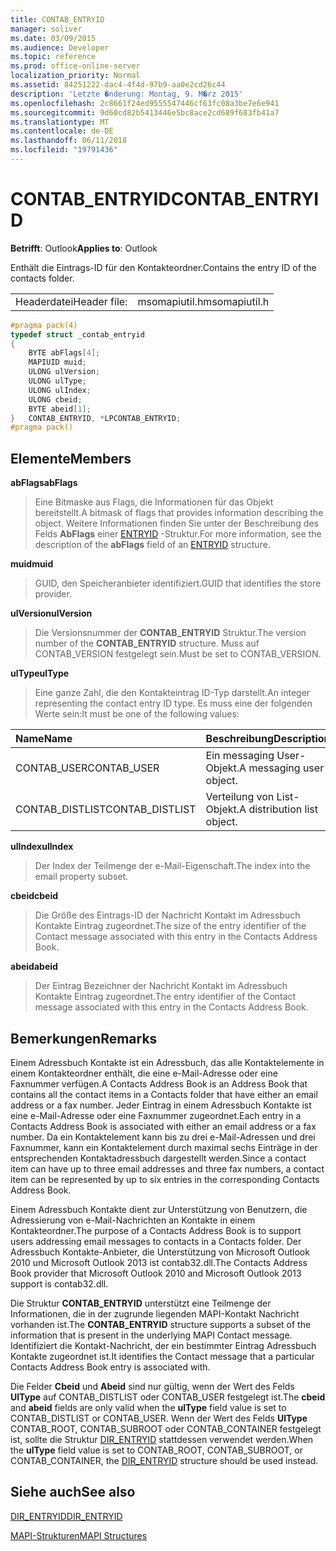 ```yaml
---
title: CONTAB_ENTRYID
manager: soliver
ms.date: 03/09/2015
ms.audience: Developer
ms.topic: reference
ms.prod: office-online-server
localization_priority: Normal
ms.assetid: 84251222-dac4-4f4d-97b9-aa0e2cd26c44
description: 'Letzte �nderung: Montag, 9. M�rz 2015'
ms.openlocfilehash: 2c8661f24ed9555547446cf63fc08a3be7e6e941
ms.sourcegitcommit: 9d60cd82b5413446e5bc8ace2cd689f683fb41a7
ms.translationtype: MT
ms.contentlocale: de-DE
ms.lasthandoff: 06/11/2018
ms.locfileid: "19791436"
---
```

# <a name="contabentryid"></a><span data-ttu-id="0915d-103">CONTAB_ENTRYID</span><span class="sxs-lookup"><span data-stu-id="0915d-103">CONTAB_ENTRYID</span></span>

  
  
<span data-ttu-id="0915d-104">**Betrifft**: Outlook</span><span class="sxs-lookup"><span data-stu-id="0915d-104">**Applies to**: Outlook</span></span> 
  
<span data-ttu-id="0915d-105">Enthält die Eintrags-ID für den Kontakteordner.</span><span class="sxs-lookup"><span data-stu-id="0915d-105">Contains the entry ID of the contacts folder.</span></span>
  
|||
|:-----|:-----|
|<span data-ttu-id="0915d-106">Headerdatei</span><span class="sxs-lookup"><span data-stu-id="0915d-106">Header file:</span></span>  <br/> |<span data-ttu-id="0915d-107">msomapiutil.h</span><span class="sxs-lookup"><span data-stu-id="0915d-107">msomapiutil.h</span></span>  <br/> |
   
```cpp
#pragma pack(4) 
typedef struct _contab_entryid
{
    BYTE abFlags[4];
    MAPIUID muid;
    ULONG ulVersion;
    ULONG ulType;
    ULONG ulIndex;
    ULONG cbeid;
    BYTE abeid[1];
}   CONTAB_ENTRYID, *LPCONTAB_ENTRYID;
#pragma pack() 
```

## <a name="members"></a><span data-ttu-id="0915d-108">Elemente</span><span class="sxs-lookup"><span data-stu-id="0915d-108">Members</span></span>

 <span data-ttu-id="0915d-109">**abFlags**</span><span class="sxs-lookup"><span data-stu-id="0915d-109">**abFlags**</span></span>
  
> <span data-ttu-id="0915d-110">Eine Bitmaske aus Flags, die Informationen für das Objekt bereitstellt.</span><span class="sxs-lookup"><span data-stu-id="0915d-110">A bitmask of flags that provides information describing the object.</span></span> <span data-ttu-id="0915d-111">Weitere Informationen finden Sie unter der Beschreibung des Felds **AbFlags** einer [ENTRYID](entryid.md) -Struktur.</span><span class="sxs-lookup"><span data-stu-id="0915d-111">For more information, see the description of the **abFlags** field of an [ENTRYID](entryid.md) structure.</span></span> 
    
 <span data-ttu-id="0915d-112">**muid**</span><span class="sxs-lookup"><span data-stu-id="0915d-112">**muid**</span></span>
  
> <span data-ttu-id="0915d-113">GUID, den Speicheranbieter identifiziert.</span><span class="sxs-lookup"><span data-stu-id="0915d-113">GUID that identifies the store provider.</span></span>
    
 <span data-ttu-id="0915d-114">**ulVersion**</span><span class="sxs-lookup"><span data-stu-id="0915d-114">**ulVersion**</span></span>
  
> <span data-ttu-id="0915d-115">Die Versionsnummer der **CONTAB_ENTRYID** Struktur.</span><span class="sxs-lookup"><span data-stu-id="0915d-115">The version number of the **CONTAB_ENTRYID** structure.</span></span> <span data-ttu-id="0915d-116">Muss auf CONTAB_VERSION festgelegt sein.</span><span class="sxs-lookup"><span data-stu-id="0915d-116">Must be set to CONTAB_VERSION.</span></span> 
    
 <span data-ttu-id="0915d-117">**ulType**</span><span class="sxs-lookup"><span data-stu-id="0915d-117">**ulType**</span></span>
  
> <span data-ttu-id="0915d-118">Eine ganze Zahl, die den Kontakteintrag ID-Typ darstellt.</span><span class="sxs-lookup"><span data-stu-id="0915d-118">An integer representing the contact entry ID type.</span></span> <span data-ttu-id="0915d-119">Es muss eine der folgenden Werte sein:</span><span class="sxs-lookup"><span data-stu-id="0915d-119">It must be one of the following values:</span></span>
    
|<span data-ttu-id="0915d-120">**Name**</span><span class="sxs-lookup"><span data-stu-id="0915d-120">**Name**</span></span>|<span data-ttu-id="0915d-121">**Beschreibung**</span><span class="sxs-lookup"><span data-stu-id="0915d-121">**Description**</span></span>|
|:-----|:-----|
|<span data-ttu-id="0915d-122">CONTAB_USER</span><span class="sxs-lookup"><span data-stu-id="0915d-122">CONTAB_USER</span></span>  <br/> |<span data-ttu-id="0915d-123">Ein messaging User-Objekt.</span><span class="sxs-lookup"><span data-stu-id="0915d-123">A messaging user object.</span></span>  <br/> |
|<span data-ttu-id="0915d-124">CONTAB_DISTLIST</span><span class="sxs-lookup"><span data-stu-id="0915d-124">CONTAB_DISTLIST</span></span>  <br/> |<span data-ttu-id="0915d-125">Verteilung von List-Objekt.</span><span class="sxs-lookup"><span data-stu-id="0915d-125">A distribution list object.</span></span>  <br/> |
   
 <span data-ttu-id="0915d-126">**ulIndex**</span><span class="sxs-lookup"><span data-stu-id="0915d-126">**ulIndex**</span></span>
  
> <span data-ttu-id="0915d-127">Der Index der Teilmenge der e-Mail-Eigenschaft.</span><span class="sxs-lookup"><span data-stu-id="0915d-127">The index into the email property subset.</span></span>
    
 <span data-ttu-id="0915d-128">**cbeid**</span><span class="sxs-lookup"><span data-stu-id="0915d-128">**cbeid**</span></span>
  
> <span data-ttu-id="0915d-129">Die Größe des Eintrags-ID der Nachricht Kontakt im Adressbuch Kontakte Eintrag zugeordnet.</span><span class="sxs-lookup"><span data-stu-id="0915d-129">The size of the entry identifier of the Contact message associated with this entry in the Contacts Address Book.</span></span>
    
 <span data-ttu-id="0915d-130">**abeid**</span><span class="sxs-lookup"><span data-stu-id="0915d-130">**abeid**</span></span>
  
> <span data-ttu-id="0915d-131">Der Eintrag Bezeichner der Nachricht Kontakt im Adressbuch Kontakte Eintrag zugeordnet.</span><span class="sxs-lookup"><span data-stu-id="0915d-131">The entry identifier of the Contact message associated with this entry in the Contacts Address Book.</span></span>
    
## <a name="remarks"></a><span data-ttu-id="0915d-132">Bemerkungen</span><span class="sxs-lookup"><span data-stu-id="0915d-132">Remarks</span></span>

<span data-ttu-id="0915d-133">Einem Adressbuch Kontakte ist ein Adressbuch, das alle Kontaktelemente in einem Kontakteordner enthält, die eine e-Mail-Adresse oder eine Faxnummer verfügen.</span><span class="sxs-lookup"><span data-stu-id="0915d-133">A Contacts Address Book is an Address Book that contains all the contact items in a Contacts folder that have either an email address or a fax number.</span></span> <span data-ttu-id="0915d-134">Jeder Eintrag in einem Adressbuch Kontakte ist eine e-Mail-Adresse oder eine Faxnummer zugeordnet.</span><span class="sxs-lookup"><span data-stu-id="0915d-134">Each entry in a Contacts Address Book is associated with either an email address or a fax number.</span></span> <span data-ttu-id="0915d-135">Da ein Kontaktelement kann bis zu drei e-Mail-Adressen und drei Faxnummer, kann ein Kontaktelement durch maximal sechs Einträge in der entsprechenden Kontaktadressbuch dargestellt werden.</span><span class="sxs-lookup"><span data-stu-id="0915d-135">Since a contact item can have up to three email addresses and three fax numbers, a contact item can be represented by up to six entries in the corresponding Contacts Address Book.</span></span>
  
<span data-ttu-id="0915d-136">Einem Adressbuch Kontakte dient zur Unterstützung von Benutzern, die Adressierung von e-Mail-Nachrichten an Kontakte in einem Kontakteordner.</span><span class="sxs-lookup"><span data-stu-id="0915d-136">The purpose of a Contacts Address Book is to support users addressing email messages to contacts in a Contacts folder.</span></span> <span data-ttu-id="0915d-137">Der Adressbuch Kontakte-Anbieter, die Unterstützung von Microsoft Outlook 2010 und Microsoft Outlook 2013 ist contab32.dll.</span><span class="sxs-lookup"><span data-stu-id="0915d-137">The Contacts Address Book provider that Microsoft Outlook 2010 and Microsoft Outlook 2013 support is contab32.dll.</span></span>
  
<span data-ttu-id="0915d-138">Die Struktur **CONTAB_ENTRYID** unterstützt eine Teilmenge der Informationen, die in der zugrunde liegenden MAPI-Kontakt Nachricht vorhanden ist.</span><span class="sxs-lookup"><span data-stu-id="0915d-138">The **CONTAB_ENTRYID** structure supports a subset of the information that is present in the underlying MAPI Contact message.</span></span> <span data-ttu-id="0915d-139">Identifiziert die Kontakt-Nachricht, der ein bestimmter Eintrag Adressbuch Kontakte zugeordnet ist.</span><span class="sxs-lookup"><span data-stu-id="0915d-139">It identifies the Contact message that a particular Contacts Address Book entry is associated with.</span></span> 
  
<span data-ttu-id="0915d-140">Die Felder **Cbeid** und **Abeid** sind nur gültig, wenn der Wert des Felds **UlType** auf CONTAB_DISTLIST oder CONTAB_USER festgelegt ist.</span><span class="sxs-lookup"><span data-stu-id="0915d-140">The **cbeid** and **abeid** fields are only valid when the **ulType** field value is set to CONTAB_DISTLIST or CONTAB_USER.</span></span> <span data-ttu-id="0915d-141">Wenn der Wert des Felds **UlType** CONTAB_ROOT, CONTAB_SUBROOT oder CONTAB_CONTAINER festgelegt ist, sollte die Struktur [DIR_ENTRYID](dir_entryid.md) stattdessen verwendet werden.</span><span class="sxs-lookup"><span data-stu-id="0915d-141">When the **ulType** field value is set to CONTAB_ROOT, CONTAB_SUBROOT, or CONTAB_CONTAINER, the [DIR_ENTRYID](dir_entryid.md) structure should be used instead.</span></span> 
  
## <a name="see-also"></a><span data-ttu-id="0915d-142">Siehe auch</span><span class="sxs-lookup"><span data-stu-id="0915d-142">See also</span></span>



[<span data-ttu-id="0915d-143">DIR_ENTRYID</span><span class="sxs-lookup"><span data-stu-id="0915d-143">DIR_ENTRYID</span></span>](dir_entryid.md)


[<span data-ttu-id="0915d-144">MAPI-Strukturen</span><span class="sxs-lookup"><span data-stu-id="0915d-144">MAPI Structures</span></span>](mapi-structures.md)

